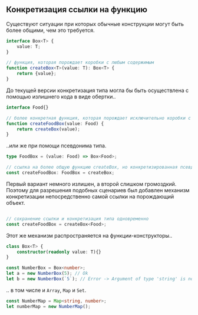 ## Конкретизация ссылки на функцию

Существуют ситуации при которых обычные конструкции могут быть более общими, чем это требуется.

`````ts
interface Box<T> {
    value: T;
}

// функция, которая порождает коробки с любым содержимым
function createBox<T>(value: T): Box<T> {
    return {value};
}
`````

До текущей версии конкретизация типа могла бы быть осуществлена с помощью излишнего кода в виде обертки..

`````ts
interface Food{}

// более конкретная функция, которая порождает исключительно коробки с Food
function createFoodBox(value: Food) {
    return createBox(value);
}
`````

..или же при помощи псевдонима типа.

`````ts
type FoodBox = (value: Food) => Box<Food>;

// ссылка на более общую функцию createBox, но конкретизированная псевдонимом типа
const createFoodBox: FoodBox = createBox;
`````

Первый вариант немного излишен, а второй слишком громоздкий. Поэтому для разрешения подобных сценариев был добавлен механизм конкретизации непосредственно самой ссылки на порождающий объект.

`````ts

// сохранение ссылки и конкретизация типа одновременно
const createFoodBox = createBox<Food>;
`````

Этот же механизм распространяется на функции-конструкторы..

`````ts
class Box<T> {
    constructor(readonly value: T){}
}

const NumberBox = Box<number>;
let a = new NumberBox(5); // Ok
let b = new NumberBox(`5`); // Error -> Argument of type 'string' is not assignable to parameter of type 'number'.ts(2345)
`````

.. в том числе и `Array`, `Map` и `Set`.
`````ts
const NumberMap = Map<string, number>;
let numberMap = new NumberMap();
`````
